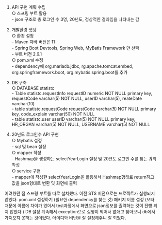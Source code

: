 1. API 구현 계획 수립
  <br>○ 스프링 부트 활용
	<br>- json 구조로 총 로그인 수 3명, 20년도, 정상적인 결과임을 나타내는 값

2. 개발환경 셋팅
  <br>○ 환경 설정
 	<br>- Maven 자바 버전은 11
 	<br>- Spring Boot Devtools, Spring Web, MyBatis Framework 만 선택
 	<br>- 부트 버전 2.6.1
<br>○ pom.xml 수정 
	<br>- dependency에 org.mariadb.jdbc, rg.apache.tomcat.embed, org.springframework.boot, org.mybatis.spring.boot를 추가

3. DB 구축
<br>○ DATABASE statistc
	<br>- Table statistc.requestInfo 
		requestID numeric NOT NULL primary key,
    		requestCode varchar(5) NOT NULL,
   		userID varchar(5),
    		reateDate varchar(10)
	<br>- table statistc.requestCode
		requestCode varchar(5) NOT NULL primary key,
    		code_explain varchar(50) NOT NULL
	<br>- table statistc.user
		userID varchar(5) NOT NULL primary key,
    		HR_ORGAN varchar(5) NOT NULL,
    		USERNAME varchar(5) NOT NULL

4. 20년도 로그인수 API 구현
  <br>○ Mybatis 설정
     <br> - sql 및 bean 설정
 <br>○ mapper 작성
	<br>- Hashmap을 생성하는 selectYearLogin 설정 및 20년도 로그인 수를 찾는 쿼리 작성
 <br>○ service 구현
	<br>- mapper에 작성한 selectYearLogin을 활용해서 Hashmap형태로 return하고 값을 json형태로 변환 및 화면에 출력

어려웠던 점
스프링 부트를 따로 설치했다. 이전 STS 버전으로는 프로젝트가 실행되지 않았다.
pom.xml 설정하기 (필요한 dependency를 찾는 것)
패키지 이름 설정 (오타 때문에 이름에 차이가 있어서 test과정에서 화면으로 json정보를 출력하는 것이 진행 되지 않았다.)
DB 설정 계속해서 exception으로 실행이 되어서 없애고 찾아보니 db에서 가져오지 못하는 것이었다.
아이디와 비번을 잘 설정해주니 잘 되었다.
